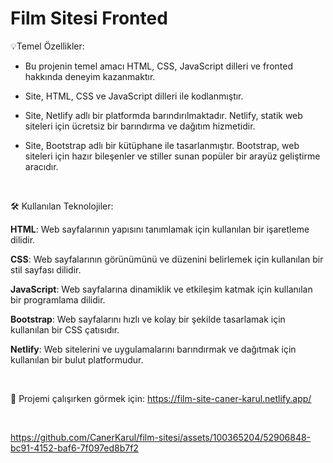 <h1>Film Sitesi Fronted</h1>

💡Temel Özellikler:

- Bu projenin temel amacı HTML, CSS, JavaScript dilleri ve fronted hakkında deneyim kazanmaktır.

- Site, HTML, CSS ve JavaScript dilleri ile kodlanmıştır.

- Site, Netlify adlı bir platformda barındırılmaktadır. Netlify, statik web siteleri için ücretsiz bir barındırma ve dağıtım hizmetidir.

- Site, Bootstrap adlı bir kütüphane ile tasarlanmıştır. Bootstrap, web siteleri için hazır bileşenler ve stiller sunan popüler bir arayüz geliştirme aracıdır.
  
  
<br>

🛠 Kullanılan Teknolojiler:

<b>HTML</b>: Web sayfalarının yapısını tanımlamak için kullanılan bir işaretleme dilidir.

<b>CSS</b>: Web sayfalarının görünümünü ve düzenini belirlemek için kullanılan bir stil sayfası dilidir.

<b>JavaScript</b>: Web sayfalarına dinamiklik ve etkileşim katmak için kullanılan bir programlama dilidir.

<b>Bootstrap</b>: Web sayfalarını hızlı ve kolay bir şekilde tasarlamak için kullanılan bir CSS çatısıdır.

<b>Netlify</b>: Web sitelerini ve uygulamalarını barındırmak ve dağıtmak için kullanılan bir bulut platformudur.

<br>
  
🚀 Projemi çalışırken görmek için: https://film-site-caner-karul.netlify.app/

<br>

https://github.com/CanerKarul/film-sitesi/assets/100365204/52906848-bc91-4152-baf6-7f097ed8b7f2


